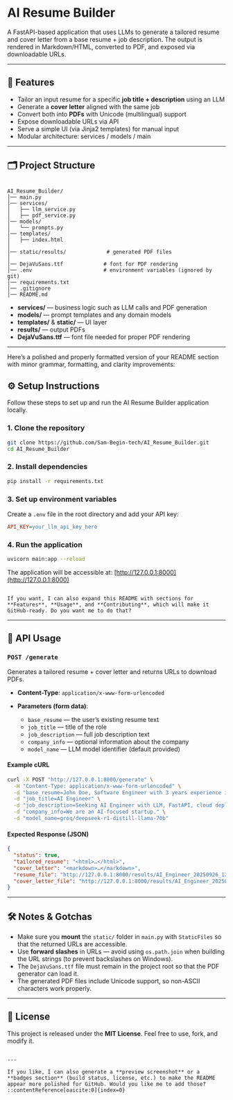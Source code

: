 
# AI Resume Builder

A FastAPI-based application that uses LLMs to generate a tailored resume and cover letter from a base resume + job description. The output is rendered in Markdown/HTML, converted to PDF, and exposed via downloadable URLs.

---

## 🚀 Features

- Tailor an input resume for a specific **job title + description** using an LLM  
- Generate a **cover letter** aligned with the same job  
- Convert both into **PDFs** with Unicode (multilingual) support  
- Expose downloadable URLs via API  
- Serve a simple UI (via Jinja2 templates) for manual input  
- Modular architecture: services / models / main  

---

## 🗂️ Project Structure

```

AI_Resume_Builder/
│── main.py
│── services/
│   ├── llm_service.py
│   ├── pdf_service.py
│── models/
│   └── prompts.py
│── templates/
│   ├── index.html
│   
│── static/results/             # generated PDF files
│                
│── DejaVuSans.ttf             # font for PDF rendering
│── .env                       # environment variables (ignored by git)
│── requirements.txt
│── .gitignore
│── README.md

````

- **services/** — business logic such as LLM calls and PDF generation  
- **models/** — prompt templates and any domain models  
- **templates/** & **static/** — UI layer  
- **results/** — output PDFs 
- **DejaVuSans.ttf** — font file needed for proper PDF rendering  

---
Here’s a polished and properly formatted version of your README section with minor grammar, formatting, and clarity improvements:


## ⚙️ Setup Instructions

Follow these steps to set up and run the AI Resume Builder application locally.

### 1. Clone the repository

```bash
git clone https://github.com/Sam-Begin-tech/AI_Resume_Builder.git
cd AI_Resume_Builder
````

### 2. Install dependencies

```bash
pip install -r requirements.txt
```

### 3. Set up environment variables

Create a `.env` file in the root directory and add your API key:

```ini
API_KEY=your_llm_api_key_here
```

### 4. Run the application

```bash
uvicorn main:app --reload
```

The application will be accessible at: [http://127.0.0.1:8000](http://127.0.0.1:8000)

```

If you want, I can also expand this README with sections for **Features**, **Usage**, and **Contributing**, which will make it GitHub-ready. Do you want me to do that?
```
---

## 📡 API Usage

### `POST /generate`

Generates a tailored resume + cover letter and returns URLs to download PDFs.

* **Content-Type**: `application/x-www-form-urlencoded`
* **Parameters (form data)**:

  * `base_resume` — the user’s existing resume text
  * `job_title` — title of the role
  * `job_description` — full job description text
  * `company_info` — optional information about the company
  * `model_name` — LLM model identifier (default provided)

#### Example cURL

```bash
curl -X POST "http://127.0.0.1:8000/generate" \
  -H "Content-Type: application/x-www-form-urlencoded" \
  -d "base_resume=John Doe, Software Engineer with 3 years experience in Python and FastAPI." \
  -d "job_title=AI Engineer" \
  -d "job_description=Seeking AI Engineer with LLM, FastAPI, cloud deployment experience." \
  -d "company_info=We are an AI-focused startup." \
  -d "model_name=groq/deepseek-r1-distill-llama-70b"
```

#### Expected Response (JSON)

```json
{
  "status": true,
  "tailored_resume": "<html>…</html>",
  "cover_letter": "<markdown>…</markdown>",
  "resume_file": "http://127.0.0.1:8000/results/AI_Engineer_20250926_123456/resume.pdf",
  "cover_letter_file": "http://127.0.0.1:8000/results/AI_Engineer_20250926_123456/cover_letter.pdf"
}
```

---

## 🛠️ Notes & Gotchas

* Make sure you **mount** the `static/` folder in `main.py` with `StaticFiles` so that the returned URLs are accessible.
* Use **forward slashes** in URLs — avoid using `os.path.join` when building the URL strings (to prevent backslashes on Windows).
* The `DejaVuSans.ttf` file must remain in the project root so that the PDF generator can load it.
* The generated PDF files include Unicode support, so non-ASCII characters work properly.

---



## 📄 License

This project is released under the **MIT License**. Feel free to use, fork, and modify it.

```

---

If you like, I can also generate a **preview screenshot** or a **badges section** (build status, license, etc.) to make the README appear more polished for GitHub. Would you like me to add those?
::contentReference[oaicite:0]{index=0}
```

